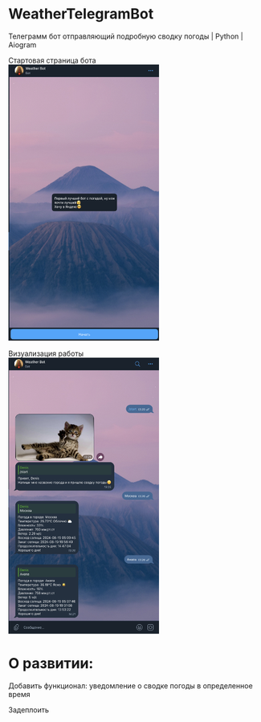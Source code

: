 # WeatherTelegramBot
Телеграмм бот отправляющий подробную сводку погоды | Python | Aiogram

Стартовая страница бота  
<img src="Ref/start.png" width="300" height="550">

Визуализация работы  
<img src="Ref/ref.png" width="300" height="550">

# О развитии:  

Добавить функционал: уведомление о сводке погоды в определенное время 

Задеплоить

